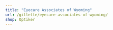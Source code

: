 ```yaml
---
title: "Eyecare Associates of Wyoming"
url: /gillette/eyecare-associates-of-wyoming/
shop: Optiker
---
```

